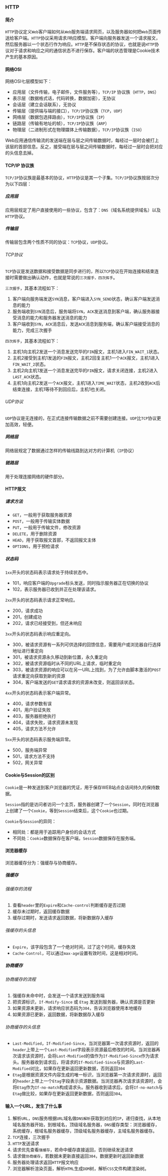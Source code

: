 ### HTTP

#### 简介

`HTTP`协议定义`Web`客户端如何从`Web`服务端请求网页，以及服务器如何把`Web`页面传送给客户端。`HTTP`协议采用请求/响应模型。客户端向服务器发送一个请求报文，然后服务器以一个状态行作为响应。`HTTP`是不保存状态的协议，也就是说`HTTP`协议对于请求和响应之间的通信状态不进行保存。客户端的状态管理是Cookie技术产生的基本原因。



#### 网络OSI

网络OSI七层模型如下：

- 应用层（文件传输，电子邮件，文件服务等），`TCP/IP` 协议族（`HTTP`，`DNS`）
- 表示层（数据格式话，代码转换，数据加密），无协议
- 会话层（建立会话联系），无协议
- 传输层（提供端与端的接口），`TCP/IP`协议族（`TCP`，`UDP`）
- 网络层（数据包选择路由），`TCP/IP`协议族（`IP`）
- 链路层（传输有地址的帧），`TCP/IP`协议族（`ARP`）
- 物理层（二进制形式在物理媒体上传输数据），`TCP/IP`协议族（`ISO`）

Web应用通信传输流的发送端在层与层之间传输数据时，每经过一层时会被打上该层的首部信息。反之，接受端在层与层之间传输数据时，每经过一层时会把对应的头信息去掉。



#### TCP/IP 协议族

`TCP/IP`协议族是最基本的协议，`HTTP`协议是其一个子集。`TCP/IP`协议族按层次分为以下四层：

##### 应用层

应用层规定了用户直接使用的一些协议，包含了：`DNS`（域名系统提供域名）以及`HTTP`协议。

##### 传输层

传输层包含两个性质不同的协议：`TCP`协议，`UDP`协议。

###### TCP协议

`TCP`协议是发送数据和接受数据是同步进行的，所以`TCP`协议在开始连接和结束连接时需要做出确认动作，也就是常说的`三次握手，四次挥手`。

`三次握手`，其基本流程如下：

1. 客户端向服务端发送`SYN`消息，客户端进入`SYN_SEND`状态，确认客户端发送消息的能力
2. 服务端收到`SYN`消息后，服务端将`SYN`，`ACK`发送消息到客户端，确认服务器接受消息的能力和服务器发送消息的能力
3. 客户端收到`SYN`，`ACK`消息后，发送`ACK`消息到服务端，确认客户端接受消息的能力，完成三次握手

`四次挥手`，其基本流程如下：

1. 主机1向主机2发送一个消息发送完毕的`FIN`报文，主机1进入`FIN_WAIT_1`状态。
2. 主机2接受到主机1发送的`FIN`报文，主机2回复主机1一个`ACK`报文，主机1进入`FIN_WAIT_2`状态。
3. 主机2向主机1发送一个消息发送完毕的`FIN`报文，请求关闭连接，主机2进入`LAST_ACK`状态。
4. 主机1向主机2发送一个`ACK`报文，主机1进入`TIME_WAIT`状态，主机2收到`ACK`后结束连接，主机1等待不到回应后，主机1也关闭。

###### UDP协议

`UDP`协议是无连接的，在正式连接传输数据之前不需要创建连接。`UDP`比`TCP`协议更加高效，轻便。

##### 网络层

网络层规定了数据通过怎样的传输线路到达对方的计算机（`IP`协议）

##### 链路层

用于处理连接网络的硬件部分。



#### HTTP报文

##### 请求方法

- `GET`，一般用于获取服务器资源
- `POST`，一般用于传输实体数据
- `PUT`，一般用于传输文件，修改资源
- `DELETE`，用于删除资源
- `HEAD`，用于获取报文首部，不返回报文主体
- `OPTIONS`，用于预检请求



##### 状态码

`1xx`开头的状态码表示请求处于持续状态中。

- 101，响应客户端的`Upgrade`标头发送，同时指示服务器正在切换的协议
- 102，表示服务器已收到并正在处理该请求。

`2xx`开头的状态码表示请求正常响应。

- 200，请求成功
- 201，创建成功
- 202，请求已经接受到，但还未响应

`3xx`开头的状态码表示响应重定向。

- 300，被请求资源有一系列可供选择的回馈信息，需要用户或浏览器自行选择地址进行重定向
- 301，被请求资源永久移动到新位置，永久重定向
- 302，被请求资源临时从不同的URL上请求，临时重定向
- 303，被请求资源的响应可以在另一URL上找到，为了允许由脚本激活的`POST`请求重定向获取到新的资源
- 304，客户端发送的`GET`请求请求的资源未改变，则返回该状态。

`4xx`开头的状态码表示客户端异常。

- 400，请求参数有误
- 401，用户验证失败
- 403，服务器拒绝执行
- 404，请求失败，请求资源未发现
- 405，请求方法不允许

`5xx`开头的状态码表示服务端异常。

- 500，服务端异常
- 501，请求方法不支持
- 502，网关异常



#### Cookie与Session的区别

`Cookie`是一种发送到客户浏览器的凭证，用于保存WEB站点会话间持久的保持数据。

`Session`指的是访问者访问一个主页，服务器创建了一个`Session`，同时在浏览器上创建了一个`Cookie`，等到`Session`结束后，这个`Cookie`也过期。

`Cookie`与`Session`的异同：

- 相同处：都是用于追踪用户身份的会话方式
- 不同处：`Cookie`数据保存在客户端，`Session`数据保存在服务端。



#### 浏览器缓存

浏览器缓存分为：强缓存与协商缓存。

##### 强缓存

###### 强缓存的流程

1. 查看`header`里的`Expire`和`Cache-control`判断缓存是否过期
2. 缓存未过期时，返回缓存数据
3. 缓存过期时，发送请求返回数据，将新数据存入缓存

###### 强缓存的头信息

- `Expire`，该字段包含了一个绝对时间，过了这个时间，缓存失效
- `Cache-Control`，可以通过`max-age`设置有效时间，这是相对时间。

##### 协商缓存

###### 协商缓存的流程

1. 强缓存未命中时，会发送一个请求发送到服务端
2. 把资源标识，`If-Modify-Since` 或 `Etag` 发送到服务器，确认资源是否更新
3. 如果资源未更新，请求响应状态码为`304`，告诉浏览器使用本地缓存
4. 如果资源已更新，返回数据，将新数据存入缓存

###### 协商缓存的头信息

- `Last-Modified`，`If-Modified-Since`，当浏览器第一次请求资源时，返回的`header`上带上一个`Last-Modified`字段表示资源最后修改的时间。当浏览器再次请求该资源时，会将`Last-Modified`的值作为`If-Modified-Since`作为请求头。服务器收到请求后，将请求的`If-Modified-Since`与资源的`Last-Modified`对比，如果存在更新返回更新数据，否则返回`304`
- `Etag`是根据资源文件内容生成的唯一标识，当浏览器第一次请求资源时，返回的`header`上带上一个`Etag`字段表示资源数据。当浏览器再次请求该资源时，会将`Etag`作为`If-no-match`构成请求头。服务器收到请求后，会将`If-no-match`与`Etag`做比较，如果存在更新返回更新数据，否则返回`304`。



#### 输入一个URL，发生了什么事

1. 解析`URL`，`DNS`服务根据`URL`域名做`DNS解析`获取到对应的`IP`，递归查找，从本地域名服务器开始，到根域名，顶级域名服务器，`DNS`缓存类型：浏览器缓存，系统缓存，根域名服务器缓存，顶级域名服务器缓存，主域名服务器缓存。
2. `TCP`连接，三次握手
3. `HTTP`发送请求
4. 请求优先查看`强缓存`，若命中缓存直接返回，否则继续发送请求
5. 请求做`协商缓存`，若数据未更新直接返回`304`，数据更新时返回新数据
6. 服务器处理请求返回`HTTP`报文响应
7. 浏览器解析渲染页面，解析`HTML`生成`DOM`树，解析`CSS`文件构建渲染树。


